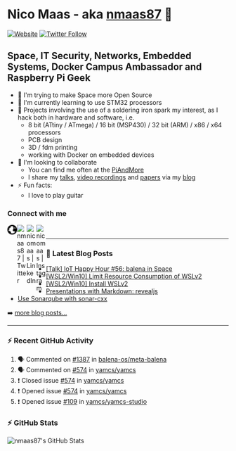 # Nico Maas - aka [nmaas87][website] 👋

[![Website](https://img.shields.io/website?label=nico-maas.de&style=for-the-badge&url=https%3A%2F%2Fwww.nico-maas.de)](https://www.nico-maas.de)
[![Twitter Follow](https://img.shields.io/twitter/follow/nmaas87?color=1DA1F2&logo=twitter&style=for-the-badge)](https://twitter.com/intent/follow?original_referer=https%3A%2F%2Fgithub.com%2Fnmaas87&screen_name=nmaas87)

## Space, IT Security, Networks, Embedded Systems, Docker Campus Ambassador and Raspberry Pi Geek

- 🔭 I'm trying to make Space more Open Source
- 🌱 I'm currently learning to use STM32 processors
- 🎉 Projects involving the use of a soldering iron spark my interest, as I hack both in hardware and software, i.e.
  - 8 bit (ATtiny / ATmega) / 16 bit (MSP430) / 32 bit (ARM) / x86 / x64 processors
  - PCB design
  - 3D / fdm printing
  - working with Docker on embedded devices
- 👯 I'm looking to collaborate
  - You can find me often at the [PiAndMore][piandmore]
  - I share my [talks], [video recordings] and [papers] via my [blog][website]
- ⚡ Fun facts:
  - I love to play guitar

### Connect with me

[<img align="left" alt="nico-maas.de" width="22px" src="https://raw.githubusercontent.com/iconic/open-iconic/master/svg/globe.svg" />][website]
[<img align="left" alt="nmaas87 | Twitter" width="22px" src="https://cdn.jsdelivr.net/npm/simple-icons@v3/icons/twitter.svg" />][twitter]
[<img align="left" alt="nicomaas | LinkedIn" width="22px" src="https://cdn.jsdelivr.net/npm/simple-icons@v3/icons/linkedin.svg" />][linkedin]
[<img align="left" alt="nicomaas | Instagram" width="22px" src="https://cdn.jsdelivr.net/npm/simple-icons@v3/icons/keybase.svg" />][keybase]

<br />

---

### 📕 Latest Blog Posts

<!-- BLOG-POST-LIST:START -->
- [[Talk] IoT Happy Hour #56: balena in Space](https://www.nico-maas.de/?p=2358&utm_source=rss&utm_medium=rss&utm_campaign=talk-iot-happy-hour-56-balena-in-space)
- [[WSL2/Win10] Limit Resource Consumption of WSLv2](https://www.nico-maas.de/?p=2313&utm_source=rss&utm_medium=rss&utm_campaign=wsl2-win10-limit-resource-consumption-of-wslv2)
- [[WSL2/Win10] Install WSLv2](https://www.nico-maas.de/?p=2309&utm_source=rss&utm_medium=rss&utm_campaign=wsl2-win10-install-wslv2)
- [Presentations with Markdown: revealjs](https://www.nico-maas.de/?p=2306&utm_source=rss&utm_medium=rss&utm_campaign=presentations-with-markdown-revealjs)
- [Use Sonarqube with sonar-cxx](https://www.nico-maas.de/?p=2300&utm_source=rss&utm_medium=rss&utm_campaign=use-sonarqube-with-sonar-cxx)
<!-- BLOG-POST-LIST:END -->

➡️ [more blog posts...](https://www.nico-maas.de)

---

### :zap: Recent GitHub Activity
  
<!--START_SECTION:activity-->
1. 🗣 Commented on [#1387](https://github.com/balena-os/meta-balena/issues/1387) in [balena-os/meta-balena](https://github.com/balena-os/meta-balena)
2. 🗣 Commented on [#574](https://github.com/yamcs/yamcs/issues/574) in [yamcs/yamcs](https://github.com/yamcs/yamcs)
3. ❗️ Closed issue [#574](https://github.com/yamcs/yamcs/issues/574) in [yamcs/yamcs](https://github.com/yamcs/yamcs)
4. ❗️ Opened issue [#574](https://github.com/yamcs/yamcs/issues/574) in [yamcs/yamcs](https://github.com/yamcs/yamcs)
5. ❗️ Opened issue [#109](https://github.com/yamcs/yamcs-studio/issues/109) in [yamcs/yamcs-studio](https://github.com/yamcs/yamcs-studio)
<!--END_SECTION:activity-->

### :zap: GitHub Stats

  <img align="left" alt="nmaas87's GitHub Stats" src="https://github-readme-stats.codestackr.vercel.app/api?username=nmaas87&show_icons=true&hide_border=true" />


[website]: https://www.nico-maas.de
[twitter]: https://twitter.com/nmaas87
[linkedin]: https://linkedin.com/in/nicomaas
[keybase]: https://keybase.io/nicomaas
[piandmore]: https://piandmore.de/en/
[talks]: https://www.nico-maas.de/?cat=392
[video recordings]: https://www.nico-maas.de/?page_id=1244
[papers]: https://www.nico-maas.de/?cat=301
